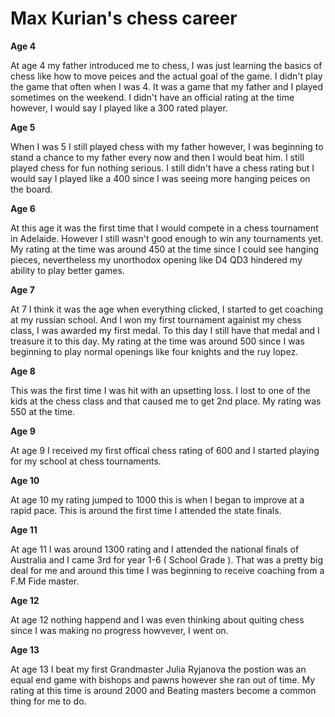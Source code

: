 #  Max Kurian's chess career

**Age 4**

At age 4 my father introduced me to chess, I was just learning the basics of chess like how to move peices and the actual goal of the game. I didn't play the game that often when I was 4. It was a game that my father and I played sometimes on the weekend. I didn't have an official rating at the time however, I would say I played like a 300 rated player.

**Age 5** 

When I was 5 I still played chess with my father however, I was beginning to stand a chance to my father every now and then I would beat him. I still played chess for fun nothing serious. I still didn't have a chess rating but I would say I played like a 400 since I was seeing more hanging peices on the board. 

**Age 6** 

At this age it was the first time that I would compete in a chess tournament in Adelaide. However I still wasn't good enough to win any tournaments yet. My rating at the time was around 450 at the time since I could see hanging pieces, nevertheless my unorthodox opening like D4 QD3 hindered my ability to play better games.

**Age 7** 

At 7 I think it was the age when everything clicked, I started to get coaching at my russian school. And I won my first tournament againist my chess class, I was awarded my first medal. To this day I still have that medal and I treasure it to this day. My rating at the time was around 500 since I was beginning to play normal openings like four knights and the ruy lopez. 

**Age 8**

This was the first time I was hit with an upsetting loss. I lost to one of the kids at the chess class and that caused me to get 2nd place. My rating was 550 at the time.

**Age 9** 

At age 9 I received my first offical chess rating of 600 and I started playing for my school at chess tournaments. 

**Age 10**

At age 10 my rating jumped to 1000 this is when I began to improve at a rapid pace. This is around the first time I attended the state finals.

**Age 11**

At age 11 I was around 1300 rating and I attended the national finals of Australia and I came 3rd for year 1-6 ( School Grade ). That was a pretty big deal for me and around this time I was beginning to receive coaching from a F.M Fide master.

**Age 12** 

At age 12 nothing happend and I was even thinking about quiting chess since I was making no progress howvever, I went on. 

**Age 13** 

At age 13 I beat my first Grandmaster Julia Ryjanova the postion was an equal end game with bishops and pawns however she ran out of time. My rating at this time is around 2000 and Beating masters become a common thing for me to do.  
